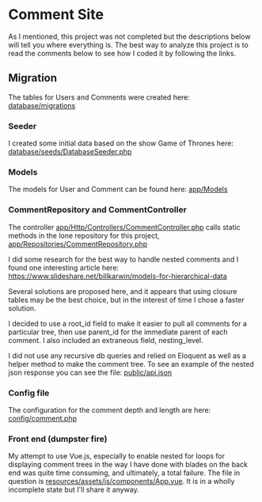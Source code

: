 # Comment Site

As I mentioned, this project was not completed but the descriptions below will tell you where everything is. The best way to analyze this project is to read the comments below to see how I coded it by following the links. 

## Migration

The tables for Users and Comments were created here: [database/migrations](database/migrations)

### Seeder

I created some initial data based on the show Game of Thrones here: [database/seeds/DatabaseSeeder.php](database/seeds/DatabaseSeeder.php)

### Models

The models for User and Comment can be found here: [app/Models](app/Models)

### CommentRepository and CommentController

The controller [app/Http/Controllers/CommentController.php](app/Http/Controllers/CommentController.php) calls static methods in the lone repository for this project, [app/Repositories/CommentRepository.php](app/Repositories/CommentRepository.php)

I did some research for the best way to handle nested comments and I found one interesting article here: https://www.slideshare.net/billkarwin/models-for-hierarchical-data

Several solutions are proposed here, and it appears that using closure tables may be the best choice, but in the interest of time I chose a faster solution.

I decided to use a root_id field to make it easier to pull all comments for a particular tree, then use parent_id for the immediate parent of each comment. I also included an extraneous field, nesting_level.

I did not use any recursive db queries and relied on Eloquent as well as a helper method to make the comment tree. To see an example of the nested json response you can see the file: [public/api.json](public/api.json)

### Config file

The configuration for the comment depth and length are here: [config/comment.php](config/comment.php)

### Front end (dumpster fire)

My attempt to use Vue.js, especially to enable nested for loops for displaying comment trees in the way I have done with blades on the back end was quite time consuming, and ultimately, a total failure.
The file in question is [resources/assets/js/components/App.vue](resources/assets/js/components/App.vue). It is in a wholly incomplete state but I'll share it anyway.